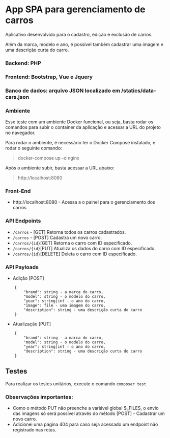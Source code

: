 # App SPA para gerenciamento de carros

Aplicativo desenvolvido para o cadastro, edição e exclusão de carros.

Além da marca, modelo e ano, é possível também cadastrar uma imagem e uma descrição curta do carro.

### Backend: PHP

### Frontend: Bootstrap, Vue e Jquery

### Banco de dados: arquivo JSON localizado em /statics/data-cars.json

### Ambiente

Esse teste com um ambiente Docker funcional, ou seja, basta rodar os comandos para subir o container da aplicação e acessar a URL do projeto no navegador.

Para rodar o ambiente, é necessário ter o Docker Compose instalado, e rodar o seguinte comando:
> docker-compose up -d nginx

Após o ambiente subir, basta acessar a URL abaixo:
> http://localhost:8080

### Front-End

- http://localhost:8080 - Acessa a o painel para o gerenciamento dos carros

### API Endpoints

- `/carros` - [GET] Retorna todos os carros cadastrados.
- `/carros` - [POST] Cadastra um novo carro.
- `/carros/{id}`[GET] Retorna o carro com ID especificado.
- `/carros/{id}`[PUT] Atualiza os dados do carro com ID especificado.
- `/carros/{id}`[DELETE] Deleta o carro com ID especificado.

### API Payloads
- Adição [POST]

```
    {
        "brand": string - a marca do carro,
        "model": string - o modelo do carro,
        "year": string|int - o ano do carro,
        "image": file - uma imagem do carro,
        "description": string - uma descrição curta do carro
    }
```

- Atualização [PUT]

```
    {
        "brand": string - a marca do carro,
        "model": string - o modelo do carro,
        "year": string|int - o ano do carro,
        "description": string - uma descrição curta do carro
    }
```

## Testes

Para realizar os testes unitários, execute o comando `composer test`

### Observações importantes:
- Como o método PUT não preenche a variável global $_FILES, o envio das imagens só será possível através do método [POST] - Cadastrar um novo carro.
- Adicionei uma página 404 para caso seja acessado um endpoint não registrado nas rotas.
